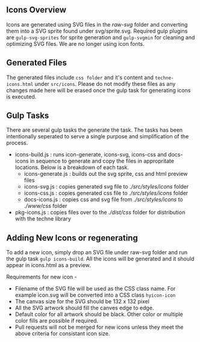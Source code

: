## Icons Overview
Icons are generated using SVG files in the *raw-svg* folder and converting them into a SVG sprite found under svg/sprite.svg. Required gulp plugins are `gulp-svg-sprites` for sprite generation and `gulp-svgmin` for cleaning and optimizing SVG files. We are no longer using icon fonts. 

## Generated Files 
The generated files include `css folder` and it's content and `techne-icons.html` under `src/icons`. Please do not modify these files as any changes made here will be erased once the gulp task for generating icons is executed.

## Gulp Tasks 
There are several gulp tasks the generate the task. The tasks has been intentionally seperated to serve a single purpose and simplification of the process. 

- icons-build.js : runs icon-generate, icons-svg, icons-css and docs-icons in sequence to generate and copy the files in appropritate locations. Below is a breakdown of each task.
    - icons-generate.js : builds out the svg sprite, css and html preview files
    - icons-svg.js : copies generated svg file to *./src/styles/icons* folder
    - icons-css.js : copies generated css file to *./src/styles/icons* folder
    - docs-icons.js : copies css and svg file from *./src/styles/icons* to *./www/css* folder 
- pkg-icons.js : copies files over to the *./dist/css* folder for distribution with the techne library

## Adding New Icons or regenerating  
To add a new icon, simply drop an SVG file under raw-svg folder and run the gulp task `gulp icons-build`. All the icons will be generated and it should appear in icons.html as a preview. 

Requirements for new icon -

- Filename of the SVG file will be used as the CSS class name. For example icon.svg will be converted into a CSS class `hyicon-icon` 
- The canvas size for the SVG should be 132 x 132 pixel
- All the SVG artwork should fill the canves edge to edge.
- Default color for all artwork should be black. Other color or multiple color fills are possible if required.
- Pull requests will not be merged for new icons unless they meet the above criteria for consistant icon size.

